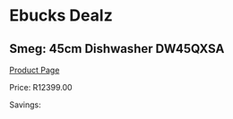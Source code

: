 
# Ebucks Dealz
## Smeg: 45cm Dishwasher DW45QXSA
[Product Page](https://www.ebucks.com/web/shop/productSelected.do?prodId=1029039269&catId=1196429345)

Price: R12399.00

Savings: 


	